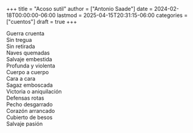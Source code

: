+++
title = "Acoso sutil"
author = ["Antonio Saade"]
date = 2024-02-18T00:00:00-06:00
lastmod = 2025-04-15T20:31:15-06:00
categories = ["cuentos"]
draft = true
+++

Guerra cruenta<br />
Sin tregua<br />
Sin retirada<br />
Naves quemadas<br />
Salvaje embestida<br />
Profunda y violenta<br />
Cuerpo a cuerpo<br />
Cara a cara<br />
Sagaz emboscada<br />
Victoria o aniquilación<br />
Defensas rotas<br />
Pecho desgarrado<br />
Corazón arrancado<br />
Cubierto de besos<br />
Salvaje pasión
